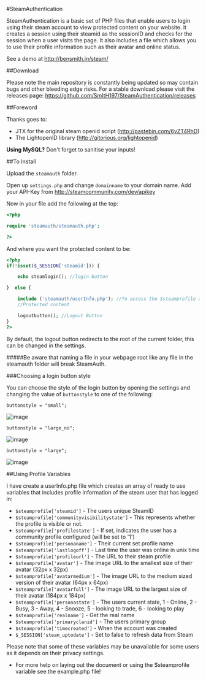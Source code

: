 #SteamAuthentication

SteamAuthentication is a basic set of PHP files that enable users to login using their steam account to view protected content on your website. it creates a session using their steamid as the sessionID and checks for the session when a user visits the page. It also includes a file which allows you to use their profile information such as their avatar and online status.

See a demo at http://bensmith.in/steam/

##Download

Please note the main repository is constantly being updated so may contain bugs and other bleeding edge risks. For a stable download please visit the releases page: https://github.com/SmItH197/SteamAuthentication/releases

##Foreword

Thanks goes to:
- JTX for the original steam openid script (http://pastebin.com/6vZT4RhD)
- The LightopenID library (http://gitorious.org/lightopenid)

**Using MySQL?** Don't forget to sanitise your inputs!

##To Install

Upload the `steamauth` folder.

Open up `settings.php` and change `domainname` to your domain name.
Add your API-Key from http://steamcommunity.com/dev/apikey

Now in your file add the following at the top:

```php
<?php

require 'steamauth/steamauth.php';

?>
```
    
And where you want the protected content to be:

```php
<?php
if(!isset($_SESSION['steamid'])) {

    echo steamlogin(); //login button

}  else {

    include ('steamauth/userInfo.php'); //To access the $steamprofile array
    //Protected content

    logoutbutton(); //Logout Button
}     
?>
```

By default, the logout button redirects to the root of the current folder, this can be changed in the settings.

#####Be aware that naming a file in your webpage root like any file in the steamauth folder will break SteamAuth.

###Choosing a login button style

You can choose the style of the login button by opening the settings and changing the value of `buttonstyle` to one of the following:

`buttonstyle = "small";` 

![image](https://steamcommunity-a.akamaihd.net/public/images/signinthroughsteam/sits_small.png)

`buttonstyle = "large_no";`

![image](https://steamcommunity-a.akamaihd.net/public/images/signinthroughsteam/sits_large_noborder.png)

`buttonstyle = "large";`

![image](https://steamcommunity-a.akamaihd.net/public/images/signinthroughsteam/sits_large_border.png)

    
##Using Profile Variables

I have create a userInfo.php file which creates an array of ready to use variables that includes profile information of the steam user that has logged in:

* `$steamprofile['steamid']` - The users unique SteamID
* `$steamprofile['communityvisibilitystate']` - This represents whether the profile is visible or not.
* `$steamprofile['profilestate']` - If set, indicates the user has a community profile configured (will be set to '1')
* `$steamprofile['personaname']` - Their current set profile name
* `$steamprofile['lastlogoff']` - Last time the user was online in unix time
* `$steamprofile['profileurl']` - The URL to their steam profile
* `$steamprofile['avatar']` - The image URL to the smallest size of their avatar (32px x 32px)
* `$steamprofile['avatarmedium']` - The image URL to the medium sized version of their avatar (64px x 64px)
* `$steamprofile['avatarfull']` - The image URL to the largest size of their avatar (184px x 184px)
* `$steamprofile['personastate']` - The users current state, 1 - Online, 2 - Busy, 3 - Away, 4 - Snooze, 5 - looking to trade, 6 - looking to play
* `$steamprofile['realname']` - Get the real name
* `$steamprofile['primaryclanid']` - The users primary group
* `$steamprofile['timecreated']` - When the account was created
* `$_SESSION['steam_uptodate']` - Set to false to refresh data from Steam

Please note that some of these variables may be unavailable for some users as it depends on their privacy settings. 

* For more help on laying out the document or using the $steamprofile variable see the example.php file!

 

